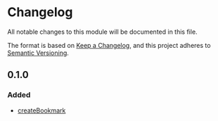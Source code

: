 # Changelog

All notable changes to this module will be documented in this file.

The format is based on [Keep a Changelog](https://keepachangelog.com/en/1.0.0/), and this project adheres to [Semantic Versioning](https://semver.org/spec/v2.0.0.html).

## 0.1.0

### Added

- [createBookmark](https://solid-contrib.github.io/data-modules/bookmarks-rdflib-api/interfaces/BookmarksModule.html#createBookmark)
